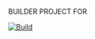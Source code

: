 BUILDER PROJECT FOR []()

[![Build](https://github.com/thefoundation-builder/hocker-builder-github/actions/workflows/build.yml/badge.svg)](https://github.com/thefoundation-builder/hocker-builder-github/actions/workflows/build.yml)
